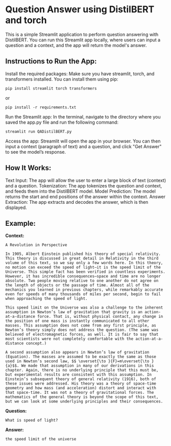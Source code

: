 # Question Answer using DistilBERT and torch

This is a simple Streamlit application to perform question answering with DistilBERT. You can run this Streamlit app locally, where users can input a question and a context, and the app will return the model's answer.

## Instructions to Run the App:

Install the required packages: Make sure you have streamlit, torch, and transformers installed. You can install them using pip:
```
pip install streamlit torch transformers
```    
or
```    
pip install -r requirements.txt
```


Run the Streamlit app: In the terminal, navigate to the directory where you saved the app.py file and run the following command:
```
streamlit run QADistilBERT.py
```
Access the app: Streamlit will open the app in your browser. You can then input a context (paragraph of text) and a question, and click "Get Answer" to see the model’s response.

## How It Works:

Text Input: The app will allow the user to enter a large block of text (context) and a question.
Tokenization: The app tokenizes the question and context, and feeds them into the DistilBERT model.
Model Prediction: The model returns the start and end positions of the answer within the context.
Answer Extraction: The app extracts and decodes the answer, which is then displayed.
    
## Example:

**Context:**
```    
A Revolution in Perspective

In 1905, Albert Einstein published his theory of special relativity. This theory is discussed in great detail in Relativity in the third volume of this text, so we say only a few words here. In this theory, no motion can exceed the speed of light—it is the speed limit of the Universe. This simple fact has been verified in countless experiments. However, it has incredible consequences—space and time are no longer absolute. Two people moving relative to one another do not agree on the length of objects or the passage of time. Almost all of the mechanics you learned in previous chapters, while remarkably accurate even for speeds of many thousands of miles per second, begin to fail when approaching the speed of light.

This speed limit on the Universe was also a challenge to the inherent assumption in Newton’s law of gravitation that gravity is an action-at-a-distance force. That is, without physical contact, any change in the position of one mass is instantly communicated to all other masses. This assumption does not come from any first principle, as Newton’s theory simply does not address the question. (The same was believed of electromagnetic forces, as well. It is fair to say that most scientists were not completely comfortable with the action-at-a-distance concept.)

A second assumption also appears in Newton’s law of gravitation (Equation). The masses are assumed to be exactly the same as those used in Newton’s second law, $$ \overset{\to }{F}=m\overset{\to }{a}$$. We made that assumption in many of our derivations in this chapter. Again, there is no underlying principle that this must be, but experimental results are consistent with this assumption. In Einstein’s subsequent theory of general relativity (1916), both of these issues were addressed. His theory was a theory of space-time geometry and how mass (and acceleration) distort and interact with that space-time. It was not a theory of gravitational forces. The mathematics of the general theory is beyond the scope of this text, but we can look at some underlying principles and their consequences.
```

**Question:**
```
What is speed of light?
```    
**Answer:**
```
the speed limit of the universe
```
